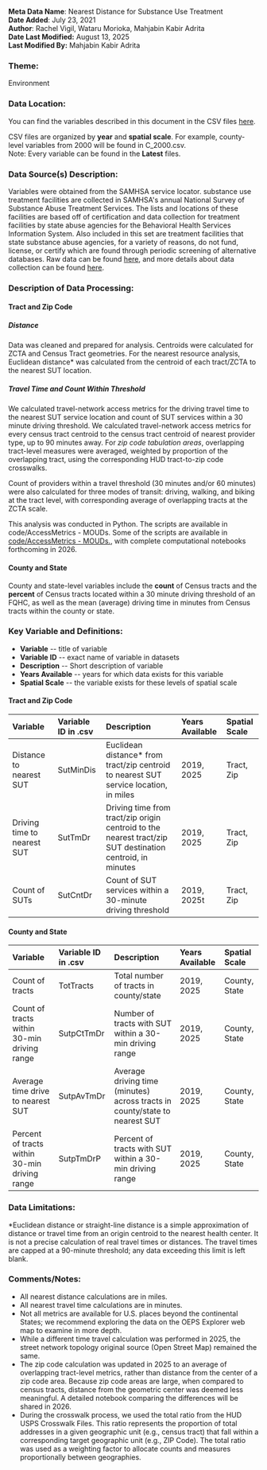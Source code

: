 **Meta Data Name**: Nearest Distance for Substance Use Treatment   
**Date Added**: July 23, 2021  
**Author**: Rachel Vigil,  Wataru Morioka, Mahjabin Kabir Adrita  
**Date Last Modified:** August 13, 2025  
**Last Modified By:** Mahjabin Kabir Adrita

### Theme: 
Environment  

### Data Location: 
You can find the variables described in this document in the CSV files [here](../full_tables).  

CSV files are organized by **year** and **spatial scale**. For example, county-level variables from 2000 will be found in C_2000.csv.  
Note: Every variable can be found in the **Latest** files.

### Data Source(s) Description:  
Variables were obtained from the SAMHSA service locator. substance use treatment facilities are collected in SAMHSA's annual National Survey of Substance Abuse Treatment Services. The lists and locations of these facilities are based off of certification and data collection for treatment facilities by state abuse agencies for the Behavioral Health Services Information System. Also included in this set are treatment facilities that state substance abuse agencies, for a variety of reasons, do not fund, license, or certify which are found through periodic screening of alternative databases. Raw data can be found [here](https://findtreatment.samhsa.gov/locator), and more details about data collection can be found [here](https://www.samhsa.gov/data/data-we-collect/n-ssats-national-survey-substance-abuse-treatment-services).

### Description of Data Processing: 

#### Tract and Zip Code

##### Distance
Data was cleaned and prepared for analysis. Centroids were calculated for ZCTA and Census Tract geometries. For the nearest resource analysis, Euclidean distance* was calculated from the centroid of each tract/ZCTA to the nearest SUT location. 

##### Travel Time and Count Within Threshold
We calculated travel-network access metrics for the driving travel time to the nearest SUT service location and count of SUT services within a 30 minute driving threshold. We calculated travel-network access metrics for every census tract centroid to the census tract centroid of nearest provider type, up to 90 minutes away. For *zip code tabulation areas*, overlapping tract-level measures were averaged, weighted by proportion of the overlapping tract, using the corresponding HUD tract-to-zip code crosswalks. 

Count of providers within a travel threshold (30 minutes and/or 60 minutes) were also calculated for three modes of transit: driving, walking, and biking at the tract level, with corresponding average of overlapping tracts at the ZCTA scale. 

This analysis was conducted in Python. The scripts are available in code/AccessMetrics - MOUDs. Some of the scripts are available in [code/AccessMetrics - MOUDs.](https://github.com/GeoDaCenter/opioid-policy-scan/tree/fc3d94053dd1941a96a5945d73cc6f4845453484/code/Access%20Metrics%20-%20MOUD), with complete computational notebooks forthcoming in 2026.

#### County and State 
County and state-level variables include the **count** of Census tracts and the **percent** of Census tracts located within a 30 minute driving threshold of an FQHC, as well as the mean (average) driving time in minutes from Census tracts within the county or state. 

### Key Variable and Definitions:

- **Variable** -- title of variable
- **Variable ID** -- exact name of variable in datasets
- **Description** -- Short description of variable
- **Years Available** -- years for which data exists for this variable
- **Spatial Scale** -- the variable exists for these levels of spatial scale

#### Tract and Zip Code 
| Variable | Variable ID in .csv | Description | Years Available | Spatial Scale |
|:---------|:--------------------|:------------|:----------------|:--------------|
| Distance to nearest SUT | SutMinDis | Euclidean distance* from tract/zip centroid to nearest SUT service location, in miles | 2019, 2025 | Tract, Zip |
| Driving time to nearest SUT | SutTmDr | Driving time from tract/zip origin centroid to the nearest tract/zip SUT destination centroid, in minutes | 2019, 2025 | Tract, Zip |
| Count of SUTs | SutCntDr | Count of SUT services within a 30-minute driving threshold | 2019, 2025t | Tract, Zip |

#### County and State
| Variable | Variable ID in .csv | Description | Years Available | Spatial Scale |
|:---------|:--------------------|:------------|:----------------|:--------------|
| Count of tracts | TotTracts | Total number of tracts in county/state | 2019, 2025 | County, State |
| Count of tracts within 30-min driving range | SutpCtTmDr | Number of tracts with SUT within a 30-min driving range | 2019, 2025 | County, State |
| Average time drive to nearest SUT | SutpAvTmDr | Average driving time (minutes) across tracts in county/state to nearest SUT | 2019, 2025 | County, State |
| Percent of tracts within 30-min driving range | SutpTmDrP | Percent of tracts with SUT within a 30-min driving range | 2019, 2025 | County, State |

### Data Limitations:
*Euclidean distance or straight-line distance is a simple approximation of distance or travel time from an origin centroid to the nearest health center. It is not a precise calculation of real travel times or distances. The travel times are capped at a 90-minute threshold; any data exceeding this limit is left blank.
### Comments/Notes:
* All nearest distance calculations are in miles. 
* All nearest travel time calculations are in minutes.
* Not all metrics are available for U.S. places beyond the continental States; we recommend exploring the data on the OEPS Explorer web map to examine in more depth.
* While a different time travel calculation was performed in 2025, the street network topology original source (Open Street Map) remained the same.
* The zip code calculation was updated in 2025 to an average of overlapping tract-level metrics, rather than distance from the center of a zip code area. Because zip code areas are large, when compared to census tracts, distance from the geometric center was deemed less meaningful. A detailed notebook comparing the differences will be shared in 2026.
* During the crosswalk process, we used the total ratio from the HUD USPS Crosswalk Files. This ratio represents the proportion of total addresses in a given geographic unit (e.g., census tract) that fall within a corresponding target geographic unit (e.g., ZIP Code). The total ratio was used as a weighting factor to allocate counts and measures proportionally between geographies.
